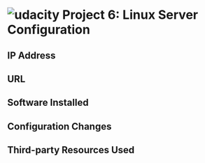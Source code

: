 [logo]: https://udacity.com/favicon.ico "Udacity"
![udacity][logo] Project 6: Linux Server Configuration
====================================

## IP Address

## URL

## Software Installed

## Configuration Changes

## Third-party Resources Used
